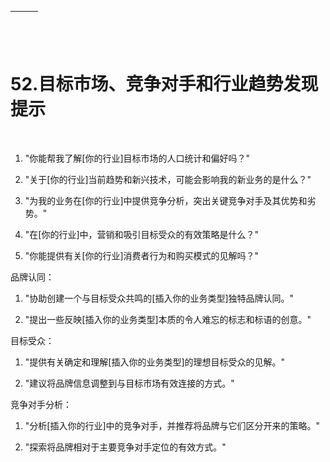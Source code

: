 | ![image](img/chapter_title_corner_decoration_left.png) |  | ![image](img/chapter_title_corner_decoration_right.png) |
| --- | --- | --- |

![image](img/chapter_title_above.png)

# 52.目标市场、竞争对手和行业趋势发现提示

![image](img/chapter_title_below.png)

1.  "你能帮我了解[你的行业]目标市场的人口统计和偏好吗？"

1.  "关于[你的行业]当前趋势和新兴技术，可能会影响我的新业务的是什么？"

1.  "为我的业务在[你的行业]中提供竞争分析，突出关键竞争对手及其优势和劣势。"

1.  "在[你的行业]中，营销和吸引目标受众的有效策略是什么？"

1.  "你能提供有关[你的行业]消费者行为和购买模式的见解吗？"

品牌认同：

1.  "协助创建一个与目标受众共鸣的[插入你的业务类型]独特品牌认同。"

1.  "提出一些反映[插入你的业务类型]本质的令人难忘的标志和标语的创意。"

目标受众：

1.  "提供有关确定和理解[插入你的业务类型]的理想目标受众的见解。"

1.  "建议将品牌信息调整到与目标市场有效连接的方式。"

竞争对手分析：

1.  "分析[插入你的行业]中的竞争对手，并推荐将品牌与它们区分开来的策略。"

1.  "探索将品牌相对于主要竞争对手定位的有效方式。"
